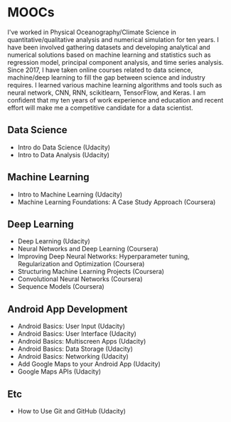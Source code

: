 # MOOCs
I've worked in Physical Oceanography/Climate Science in quantitative/qualitative analysis and numerical simulation for ten years. I have been involved gathering datasets and developing analytical and numerical solutions based on machine learning and statistics such as regression model, principal component analysis, and time series analysis. Since 2017, I have taken online courses related to data science, machine/deep learning to fill the gap between science and industry requires. I learned various machine learning algorithms and tools such as neural network, CNN, RNN, scikitlearn, TensorFlow, and Keras. I am confident that my ten years of work experience and education and recent effort will make me a competitive candidate for a data scientist.


## Data Science
- Intro do Data Science (Udacity)
- Intro to Data Analysis (Udacity)
## Machine Learning
- Intro to Machine Learning (Udacity)
- Machine Learning Foundations: A Case Study Approach (Coursera)

## Deep Learning
- Deep Learning (Udacity)
- Neural Networks and Deep Learning (Coursera)
- Improving Deep Neural Networks: Hyperparameter tuning, Regularization and Optimization (Coursera)
- Structuring Machine Learning Projects (Coursera)
- Convolutional Neural Networks (Coursera)
- Sequence Models (Coursera)

## Android App Development 
- Android Basics: User Input (Udacity)
- Android Basics: User Interface (Udacity)
- Android Basics: Multiscreen Apps (Udacity)
- Android Basics: Data Storage (Udacity)
- Android Basics: Networking (Udacity)
- Add Google Maps to your Android App (Udacity)
- Google Maps APIs (Udacity)


## Etc 
- How to Use Git and GitHub (Udacity)



